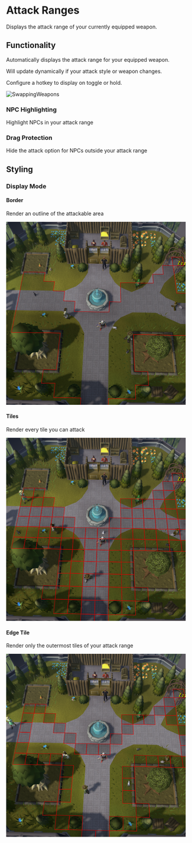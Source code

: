 # Attack Ranges

Displays the attack range of your currently equipped weapon.

## Functionality
Automatically displays the attack range for your equipped weapon.

Will update dynamically if your attack style or weapon changes.

Configure a hotkey to display on toggle or hold.

![SwappingWeapons](https://media.giphy.com/media/v1.Y2lkPTc5MGI3NjExdWw1N3c5eHFyYTdzdHVzanp3em8zOWphb3BxZnV0a2R6eGRoZjV5MyZlcD12MV9pbnRlcm5hbF9naWZfYnlfaWQmY3Q9Zw/pnBdvWrBf6D1AdDFek/giphy.gif)

### NPC Highlighting
Highlight NPCs in your attack range

### Drag Protection
Hide the attack option for NPCs outside your attack range

## Styling
### Display Mode
#### Border
Render an outline of the attackable area

![border.png](assets/border.png)

#### Tiles
Render every tile you can attack

![tiles.png](assets/tile.png)
#### Edge Tile
Render only the outermost tiles of your attack range

![edgetiles.png](assets/edgetile.png)